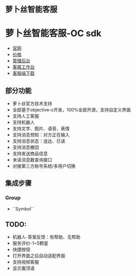 # ``萝卜丝智能客服``

# 萝卜丝智能客服-OC sdk

- [官网](https://www.weikefu.net/)
- [价格](https://www.weikefu.net/pages/price.html)
- [管理后台](https://www.weikefu.net/admin)
- [客服工作台](https://www.weikefu.net/chaty)
- [客服端下载](https://www.weikefu.net/pages/download.html)

## 部分功能

- 萝卜丝官方技术支持
- 全部基于objective-c开发，100%全部开源，支持自定义界面
- 支持人工客服
- 支持机器人
- 支持文字、图片、语音、表情
- 支持消息预知：对方正在输入
- 支持消息状态：送达、已读
- 支持消息撤回
- 支持发送商品信息
- 未读消息数查询接口
- 对接第三方账号系统/多用户切换

## 集成步骤

### <!--@START_MENU_TOKEN@-->Group<!--@END_MENU_TOKEN@-->

- <!--@START_MENU_TOKEN@-->``Symbol``<!--@END_MENU_TOKEN@-->

## TODO:

<!--- 机器人-转人工-->
- 机器人-答案反馈：有帮助、无帮助
- 服务评价-1~5颗星
- 快捷按钮
- 打开界面之后自动适配界面
- 支持视频客服
- 显示置顶语
